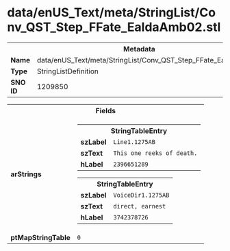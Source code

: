 <h1>data/enUS_Text/meta/StringList/Conv_QST_Step_FFate_EaldaAmb02.stl</h1><table><tr><th colspan="100%">Metadata</th></tr><tr><td><b>Name</b></td><td>data/enUS_Text/meta/StringList/Conv_QST_Step_FFate_EaldaAmb02.stl</td></tr><tr><td><b>Type</b></td><td>StringListDefinition</td></tr><tr><td><b>SNO ID</b></td><td>1209850</td></tr></table>

<table><tr><th colspan="100%">Fields</th></tr><tr><td><b>arStrings</b></td><td><table><tr><th colspan="100%">StringTableEntry</th></tr><tr><td><b>szLabel</b></td><td><code>Line1.1275AB</code></td></tr><tr><td><b>szText</b></td><td><code>This one reeks of death.</code></td></tr><tr><td><b>hLabel</b></td><td><code>2396651289</code></td></tr></table>


<table><tr><th colspan="100%">StringTableEntry</th></tr><tr><td><b>szLabel</b></td><td><code>VoiceDir1.1275AB</code></td></tr><tr><td><b>szText</b></td><td><code>direct, earnest</code></td></tr><tr><td><b>hLabel</b></td><td><code>3742378726</code></td></tr></table>


</td></tr><tr><td><b>ptMapStringTable</b></td><td><code>0</code></td></tr></table>

